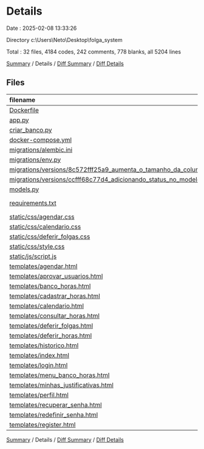 # Details

Date : 2025-02-08 13:33:26

Directory c:\\Users\\Neto\\Desktop\\folga_system

Total : 32 files,  4184 codes, 242 comments, 778 blanks, all 5204 lines

[Summary](results.md) / Details / [Diff Summary](diff.md) / [Diff Details](diff-details.md)

## Files
| filename | language | code | comment | blank | total |
| :--- | :--- | ---: | ---: | ---: | ---: |
| [Dockerfile](/Dockerfile) | Docker | 7 | 7 | 7 | 21 |
| [app.py](/app.py) | Python | 528 | 85 | 129 | 742 |
| [criar\_banco.py](/criar_banco.py) | Python | 5 | 0 | 1 | 6 |
| [docker-compose.yml](/docker-compose.yml) | YAML | 26 | 0 | 4 | 30 |
| [migrations/alembic.ini](/migrations/alembic.ini) | Ini | 39 | 0 | 13 | 52 |
| [migrations/env.py](/migrations/env.py) | Python | 66 | 17 | 31 | 114 |
| [migrations/versions/8c572fff25a9\_aumenta\_o\_tamanho\_da\_coluna\_tipo\_para\_.py](/migrations/versions/8c572fff25a9_aumenta_o_tamanho_da_coluna_tipo_para_.py) | Python | 23 | 5 | 11 | 39 |
| [migrations/versions/ccfff68c77d4\_adicionando\_status\_no\_modelo\_user.py](/migrations/versions/ccfff68c77d4_adicionando_status_no_modelo_user.py) | Python | 17 | 5 | 11 | 33 |
| [models.py](/models.py) | Python | 0 | 0 | 1 | 1 |
| [requirements.txt](/requirements.txt) | pip requirements | 23 | 0 | 1 | 24 |
| [static/css/agendar.css](/static/css/agendar.css) | CSS | 67 | 5 | 10 | 82 |
| [static/css/calendario.css](/static/css/calendario.css) | CSS | 141 | 3 | 23 | 167 |
| [static/css/deferir\_folgas.css](/static/css/deferir_folgas.css) | CSS | 233 | 23 | 42 | 298 |
| [static/css/style.css](/static/css/style.css) | CSS | 449 | 27 | 77 | 553 |
| [static/js/script.js](/static/js/script.js) | JavaScript | 46 | 6 | 7 | 59 |
| [templates/agendar.html](/templates/agendar.html) | HTML | 252 | 11 | 44 | 307 |
| [templates/aprovar\_usuarios.html](/templates/aprovar_usuarios.html) | HTML | 221 | 2 | 37 | 260 |
| [templates/banco\_horas.html](/templates/banco_horas.html) | HTML | 115 | 10 | 19 | 144 |
| [templates/cadastrar\_horas.html](/templates/cadastrar_horas.html) | HTML | 152 | 1 | 27 | 180 |
| [templates/calendario.html](/templates/calendario.html) | HTML | 354 | 0 | 55 | 409 |
| [templates/consultar\_horas.html](/templates/consultar_horas.html) | HTML | 114 | 0 | 14 | 128 |
| [templates/deferir\_folgas.html](/templates/deferir_folgas.html) | HTML | 248 | 2 | 36 | 286 |
| [templates/deferir\_horas.html](/templates/deferir_horas.html) | HTML | 203 | 2 | 34 | 239 |
| [templates/historico.html](/templates/historico.html) | HTML | 149 | 0 | 22 | 171 |
| [templates/index.html](/templates/index.html) | HTML | 108 | 6 | 22 | 136 |
| [templates/login.html](/templates/login.html) | HTML | 57 | 1 | 9 | 67 |
| [templates/menu\_banco\_horas.html](/templates/menu_banco_horas.html) | HTML | 74 | 2 | 13 | 89 |
| [templates/minhas\_justificativas.html](/templates/minhas_justificativas.html) | HTML | 160 | 4 | 23 | 187 |
| [templates/perfil.html](/templates/perfil.html) | HTML | 160 | 5 | 28 | 193 |
| [templates/recuperar\_senha.html](/templates/recuperar_senha.html) | HTML | 46 | 0 | 5 | 51 |
| [templates/redefinir\_senha.html](/templates/redefinir_senha.html) | HTML | 46 | 0 | 7 | 53 |
| [templates/register.html](/templates/register.html) | HTML | 55 | 13 | 15 | 83 |

[Summary](results.md) / Details / [Diff Summary](diff.md) / [Diff Details](diff-details.md)
